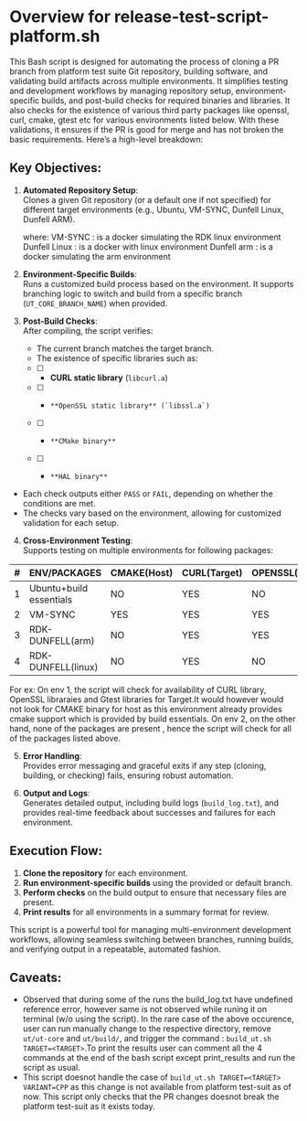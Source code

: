 # Overview for release-test-script-platform.sh

This Bash script is designed for automating the process of cloning a PR branch from platform test suite Git repository, building software, and validating build artifacts across multiple environments. It simplifies testing and development workflows by managing repository setup, environment-specific builds, and post-build checks for required binaries and libraries.
It also checks for the existence of various third party packages like openssl, curl, cmake, gtest etc for various environments listed below.
With these validations, it ensures if the PR is good for merge and has not broken the basic requirements.
Here’s a high-level breakdown:

## Key Objectives:
1. **Automated Repository Setup**:  
   Clones a given Git repository (or a default one if not specified) for different target environments (e.g., Ubuntu, VM-SYNC, Dunfell Linux, Dunfell ARM).

   where:
   VM-SYNC : is a docker simulating the RDK linux environment
   Dunfell Linux : is a docker with linux environment
   Dunfell arm : is a docker simulating the arm environment

2. **Environment-Specific Builds**:  
   Runs a customized build process based on the environment. It supports branching logic to switch and build from a specific branch (`UT_CORE_BRANCH_NAME`) when provided.

3. **Post-Build Checks**:  
  After compiling, the script verifies:
   - The current branch matches the target branch.
   - The existence of specific libraries such as:
   - [ ] -  **CURL static library** (`libcurl.a`)
   - [ ] -     **OpenSSL static library** (`libssl.a`)
   - [ ] -     **CMake binary**
   - [ ]  -     **HAL binary**
- Each check outputs either `PASS` or `FAIL`, depending on whether the conditions are met.
- The checks vary based on the environment, allowing for customized validation for each setup.

4. **Cross-Environment Testing**:  
   Supports testing on multiple environments for following packages:
  

|#|ENV/PACKAGES|CMAKE(Host)|CURL(Target)|OPENSSL(Target)|GTEST(Target)
|-----|----|--------|------|---------|----------|
|1|Ubuntu+build essentials|NO|YES|NO|YES
|2|VM-SYNC|YES|YES|YES|YES
|3|RDK-DUNFELL(arm)|NO|YES|YES|YES
|4|RDK-DUNFELL(linux)|NO|YES|NO|YES

For ex:
On env 1,  the script will check for availability of CURL library, OpenSSL libraraies and Gtest libraries for Target.It would however would not look for CMAKE binary for host as this environment already provides cmake support which is provided by build essentials.
On env 2, on the other hand, none of the packages are present , hence the script will check for all of the packages listed above.

5. **Error Handling**:  
   Provides error messaging and graceful exits if any step (cloning, building, or checking) fails, ensuring robust automation.

6. **Output and Logs**:  
   Generates detailed output, including build logs (`build_log.txt`), and provides real-time feedback about successes and failures for each environment.

## Execution Flow:
1. **Clone the repository** for each environment.
2. **Run environment-specific builds** using the provided or default branch.
3. **Perform checks** on the build output to ensure that necessary files are present.
4. **Print results** for all environments in a summary format for review.

This script is a powerful tool for managing multi-environment development workflows, allowing seamless switching between branches, running builds, and verifying output in a repeatable, automated fashion.

## Caveats:
- Observed that during some of the runs the build_log.txt have undefined reference error, however same is not observed while runing it on terminal (w/o using the script).
 In the rare case of the above occurence, user can run manually change to the respective directory, remove `ut/ut-core` and `ut/build/`, and trigger the command : `build_ut.sh TARGET=<TARGET>`.To print the results user can comment all the 4 commands at the end of the bash script except print_results and run the script as usual.
- This script doesnot handle the case of `build_ut.sh TARGET=<TARGET> VARIANT=CPP` as this change is not available from platform test-suit as of now. This script only checks that the PR changes doesnot break the platform test-suit as it exists today.